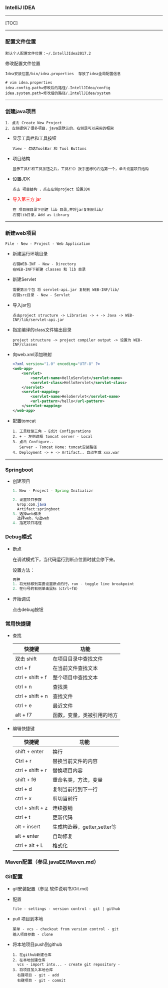 ### IntelliJ IDEA

----

[TOC]

---

### 配置文件位置

  ```
  默认个人配置文件位置：~/.IntellJIdea2017.2
  ```

  修改配置文件位置

  ```shell
  Idea安装位置/bin/idea.properties  存放了idea全局配置信息
  
  # vim idea.properties
  idea.config.path=修改后的路径/.IntellJIdea/config
  idea.system.path=修改后的路径/.IntellJIdea/system
  ```

---



### 创建java项目

  ```shell
  1. 点击 Create New Project 
  2. 左侧提供了很多项目，java是默认的，右侧是可以采用的框架
  ```

* 显示工具栏和工具按钮

  ```shell
  View - 勾选ToolBar 和 Tool Buttons
  ```

* 项目结构

  ```shell
  显示工具栏和工具按钮之后，工具栏中 扳手图标的右边第一个，单击设置项目结构
  ```

* 设置JDK

  ```shell
  点击 项目结构 ，点击左侧project 设置JDK
  ```

* <font color="red">导入第三方 jar</font>

  ```shell
  在 项目根目录下创建 lib 目录,并将jar复制到lib/
  右键lib目录，Add as Library
  ```



---

### 新建web项目

  ```shell
  File - New - Project - Web Application
  ```

* 新建运行环境目录

  ```shell
  右键WEB-INF - New - Directory
  在WEB-INF下新建 classes 和 lib 目录
  ```

* 新建Servlet

  ```shell
  需要第三个包 将 servlet-api.jar 复制到 WEB-INF/lib/
  右键src目录 - New - Servlet
  ```

* 导入jar包

  ```shell
  点击project structure -> Libraries -> + -> Java -> WEB-INF/lib/servlet-api.jar
  ```

* 指定编译的class文件输出目录

  ```shell
  project structure -> project compiler output -> 设置为 WEB-INF/classes
  ```

* 向web.xml添加映射

  ```xml
  <?xml version="1.0" encoding="UTF-8" ?>
  <web-app>
      <servlet>
          <servlet-name>HelloServlet</servlet-name>
          <servlet-class>HelloServlet</servlet-class>
      </servlet>
      <servlet-mapping>
          <servlet-name>HeloServlet</servlet-name>
          <url-pattern>/hello</url-pattern>
      </servlet-mapping>
  </web-app>
  ```

* 配置tomcat

  ```shell
  1. 工具栏倒三角 - Edit Configurations
  2. + - 左侧选择 tomcat server - Local
  3. 点击 Configure..
     Server - Tomcat Home: tomcat安装路径
  4. Deployment -> + -> Artifact.. 自动生成 xxx.war
  ```



---

### Springboot

* 创建项目

  ```java
  1. New - Project - Spring Initializr
  
  2. 设置项目参数
  	Grop:com.java
  	Artifact:springboot
  3. 选择web模块
  	选择web，勾选web
  4. 指定项目路径
  ```

  

### Debug模式

* 断点

  在调试模式下，当代码运行到断点位置时就会停下来。

  设置方法：

  ```java
  两种
  1. 将光标移到需要设置断点的行，run - toggle line breakpoint
  2. 在行号的右侧单击鼠标（ctrl+f8）
  ```

* 开始调试

  点击debug按钮

### 常用快捷键

* 查找

  | 快捷键           | 功能                       |
  | ---------------- | -------------------------- |
  | 双击 shift       | 在项目目录中查找文件       |
  | ctrl + f         | 在当前文件查找文本         |
  | ctrl + shift + f | 整个项目中查找文本         |
  | ctrl + n         | 查找类                     |
  | ctrl + shift + n | 查找文件                   |
  | ctrl + e         | 最近文件                   |
  | alt + f7         | 函数，变量，类被引用的地方 |

* 编辑快捷键

  | 快捷键           | 功能                        |
  | ---------------- | --------------------------- |
  | shift + enter    | 换行                        |
  | Ctrl + r         | 替换当前文件的内容          |
  | ctrl + shift + r | 替换项目内容                |
  | shift + f6       | 重命名类，方法，变量        |
  | ctrl + d         | 复制当前行到下一行          |
  | ctrl + x         | 剪切当前行                  |
  | ctrl + shift + z | 连续撤销                    |
  | ctrl + t         | 更新代码                    |
  | alt + insert     | 生成构造器，getter,setter等 |
  | alt + enter      | 自动修复                    |
  | ctrl + alt + L   | 格式化                      |

### Maven配置（参见 javaEE/Maven.md）

### Git配置

* git安装配置（参见 软件说明书/Git.md）

* 配置

  ```shell
  file - settings - version control - git | github
  ```

* pull 项目到本地

  ```shell
  菜单 - vcs - checkout from version control - git
  输入项目参数 - clone
  ```

* 将本地项目push到github

  ```shell
  1. 在github新建仓库
  2. 在本地创建仓库
  	vcs - import into... - create git repository - 
  3. 将项目加入本地仓库
  	右键项目 - git - add 
  	右键项目 - git - commit
  ```

  